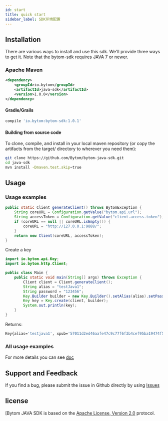 ```yaml
---
id: start
title: quick start
sidebar_label: SDK环境配置
---
```


## Installation

There are various ways to install and use this sdk. We'll provide three ways to get it. Note that the bytom-sdk requires JAVA 7 or newer.

### Apache Maven

```xml
<dependency>
    <groupId>io.bytom</groupId>
    <artifactId>java-sdk</artifactId>
    <version>1.0.0</version>
</dependency>
```

#### Gradle/Grails

```bash
compile 'io.bytom:bytom-sdk:1.0.1'
```

#### Building from source code

To clone, compile, and install in your local maven repository (or copy the artifacts from the target/ directory to wherever you need them):

```bash
git clone https://github.com/Bytom/bytom-java-sdk.git
cd java-sdk
mvn install -Dmaven.test.skip=true
```

## Usage

### Usage examples

```java
public static Client generateClient() throws BytomException {
    String coreURL = Configuration.getValue("bytom.api.url");
    String accessToken = Configuration.getValue("client.access.token");
    if (coreURL == null || coreURL.isEmpty()) {
        coreURL = "http://127.0.0.1:9888/";
    }
    return new Client(coreURL, accessToken);
}
```

Create a key

```java
import io.bytom.api.Key;
import io.bytom.http.Client;

public class Main {
    public static void main(String[] args) throws Exception {
        Client client = Client.generateClient();
        String alias = "testJava1";
        String password = "123456";
        Key.Builder builder = new Key.Builder().setAlias(alias).setPassword(password);
        Key key = Key.create(client, builder);
        System.out.println(key);
    }
}
```

Returns:

```bash
Key{alias='testjava1', xpub='57011d2ed46aafe47c9c77f6f3b4cef95ba19474f50d918fefe71a675ac15413c8e733ff6581b311d89bbfb5fedc34de4e7f6aedf2f5ac1f1b56cedc5a23ece9', file='C:\Users\mumu\AppData\Roaming\Bytom\keystore\UTC--2019-04-23T07-19-41.724077700Z--532f7a7a-86d7-44c5-b624-c547be0bd050'}
```

###  All usage examples

For more details you can see [doc](1_key.md)

## Support and Feedback

If you find a bug, please submit the issue in Github directly by using [Issues](https://github.com/Bytom/bytom-java-sdk/issues)

## license

[Bytom JAVA SDK is based on the [Apache License, Version 2.0](http://www.apache.org/licenses/LICENSE-2.0.txt) protocol.


